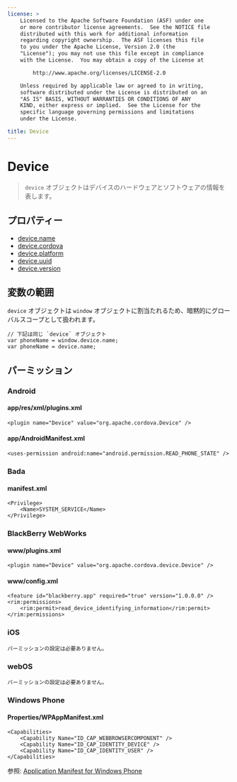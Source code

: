 ```yaml
---
license: >
    Licensed to the Apache Software Foundation (ASF) under one
    or more contributor license agreements.  See the NOTICE file
    distributed with this work for additional information
    regarding copyright ownership.  The ASF licenses this file
    to you under the Apache License, Version 2.0 (the
    "License"); you may not use this file except in compliance
    with the License.  You may obtain a copy of the License at

        http://www.apache.org/licenses/LICENSE-2.0

    Unless required by applicable law or agreed to in writing,
    software distributed under the License is distributed on an
    "AS IS" BASIS, WITHOUT WARRANTIES OR CONDITIONS OF ANY
    KIND, either express or implied.  See the License for the
    specific language governing permissions and limitations
    under the License.

title: Device
---
```


Device
======

> `device` オブジェクトはデバイスのハードウェアとソフトウェアの情報を表します。

プロパティー
----------

- [device.name](device.name.html)
- [device.cordova](device.cordova.html)
- [device.platform](device.platform.html)
- [device.uuid](device.uuid.html)
- [device.version](device.version.html)

変数の範囲
--------------

`device` オブジェクトは `window` オブジェクトに割当たれるため、暗黙的にグローバルスコープとして扱われます。

    // 下記は同じ `device` オブジェクト
    var phoneName = window.device.name;
    var phoneName = device.name;

パーミッション
-----------

### Android

#### app/res/xml/plugins.xml

    <plugin name="Device" value="org.apache.cordova.Device" />

#### app/AndroidManifest.xml

    <uses-permission android:name="android.permission.READ_PHONE_STATE" />

### Bada

#### manifest.xml

    <Privilege>
        <Name>SYSTEM_SERVICE</Name>
    </Privilege>

### BlackBerry WebWorks

#### www/plugins.xml

    <plugin name="Device" value="org.apache.cordova.device.Device" />

#### www/config.xml

    <feature id="blackberry.app" required="true" version="1.0.0.0" />
    <rim:permissions>
        <rim:permit>read_device_identifying_information</rim:permit>
    </rim:permissions>

### iOS

    パーミッションの設定は必要ありません。

### webOS

    パーミッションの設定は必要ありません。

### Windows Phone

#### Properties/WPAppManifest.xml

    <Capabilities>
        <Capability Name="ID_CAP_WEBBROWSERCOMPONENT" />
        <Capability Name="ID_CAP_IDENTITY_DEVICE" />
        <Capability Name="ID_CAP_IDENTITY_USER" />
    </Capabilities>

参照: [Application Manifest for Windows Phone](http://msdn.microsoft.com/en-us/library/ff769509%28v=vs.92%29.aspx)

